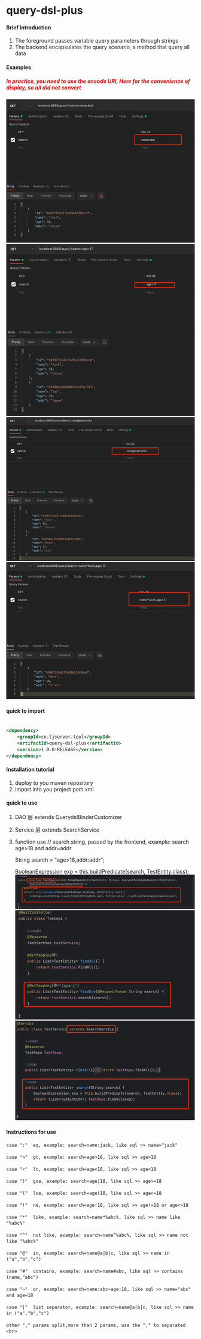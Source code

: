 # query-dsl-plus

#### Brief introduction

1. The foreground passes variable query parameters through strings
2. The backend encapsulates the query scenario, a method that query all data

#### Examples 
##### <font color= "#FF0000"> In practice, you need to use the encode URI, Here for the convenience of display, so all did not convert </font>

![postman query1](img/postman_query1.png)
![postman_query2.png](img/postman_query2.png)
![postman_query3.png](img/postman_query3.png)
![postman_query4.png](img/postman_query4.png)

#### quick to import

~~~xml

<dependency>
    <groupId>cn.ljserver.tool</groupId>
    <artifactId>query-dsl-plus</artifactId>
    <version>1.0.0-RELEASE</version>
</dependency>
~~~

#### Installation tutorial

1. deploy to you maven repository
2. import into you project pom.xml

#### quick to use

1. DAO 层 extends QuerydslBinderCustomizer
2. Service 层 extends SearchService
3. function use
   // search string, passed by the frontend, example: search age>18 and addr=addr

   String search = "age>18,addr:addr";

   BooleanExpression exp = this.buildPredicate(search, TestEntity.class);
![img_2.png](img/dao_extends.png)
![img_1.png](img/api_use.png)
![img.png](img/service_extends.png)

#### Instructions for use

    case ":"  eq, example: search=name:jack, like sql >> name="jack" 

    case ">"  gt, example: search=age>18, like sql >> age>18 

    case "<"  lt, example: search=age<18, like sql >> age<18 

    case ")"  goe, example: search=age)18, like sql >> age>=18 

    case "("  loe, example: search=age(18, like sql >> age<=18 

    case "!"  né, example: search=age!18, like sql >> age!=18 or age<>18

    case "*"  like, example: search=name*%abc%, like sql >> name like "%abc%"

    case "^"  not like, example: search=name^%abc%, like sql >> name not like "%abc%" 

    case "@"  in, example: search=name@a|b|c, like sql >> name in ("a","b","c")  

    case "#"  contains, example: search=name#abc, like sql >> contains (name,"abc")  

    case "~"  or, example: search=name:abc~age:18, like sql >> name="abc" and age=18  

    case "|"  list separator, example: search=name@a|b|c, like sql >> name in ("a","b","c") 

    other "," params split,more than 2 params, use the "," to separated <br>


